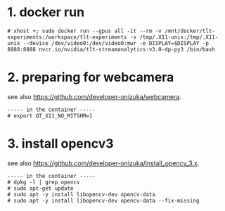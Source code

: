 # 1. docker run
```
# xhost +; sudo docker run --gpus all -it --rm -v /mnt/docker/tlt-experiments:/workspace/tlt-experiments -v /tmp/.X11-unix:/tmp/.X11-unix --device /dev/video0:/dev/video0:mwr -e DISPLAY=$DISPLAY -p 8888:8888 nvcr.io/nvidia/tlt-streamanalytics:v3.0-dp-py3 /bin/bash
```

# 2. preparing for webcamera
see also https://github.com/developer-onizuka/webcamera.
```
----- in the container -----
# export QT_X11_NO_MITSHM=1
```

# 3. install opencv3
see also https://github.com/developer-onizuka/install_opencv_3.x.
```
----- in the container -----
# dpkg -l | grep opencv
# sudo apt-get update
# sudo apt -y install libopencv-dev opencv-data
# sudo apt -y install libopencv-dev opencv-data --fix-missing
```



